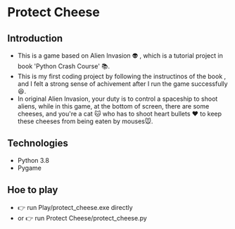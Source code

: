 # Protect Cheese 
## Introduction
* This is a game based on Alien Invasion :alien: , which is a tutorial project in book 'Python Crash Course' :books:.
* This is my first coding project by following  the instructinos of the book , and I felt a strong sense of achivement after I run the game successfully :laughing:.
* In original Alien Invasion, your duty is to control a spaceship to shoot aliens, while in this game, at the bottom of screen, there are some cheeses, and you're a cat :cat: who has to shoot heart bullets :heart: to keep these cheeses from being eaten by mouses:mouse:.

## Technologies
* Python 3.8
* Pygame

## Hoe to play
* :point_right: run Play/protect_cheese.exe directly
* or :point_right: run Protect Cheese/protect_cheese.py
